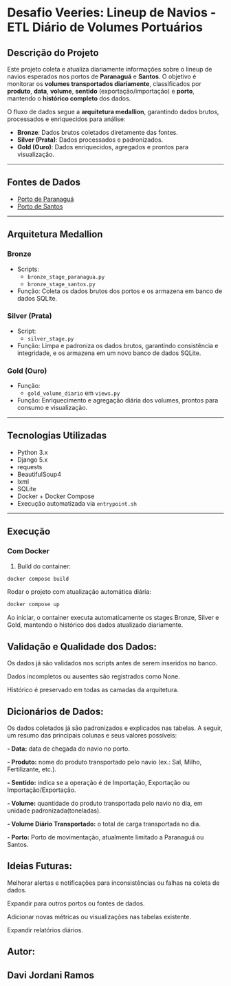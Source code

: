 # Desafio Veeries: Lineup de Navios - ETL Diário de Volumes Portuários

## Descrição do Projeto
Este projeto coleta e atualiza diariamente informações sobre o lineup de navios esperados nos portos de **Paranaguá** e **Santos**. O objetivo é monitorar os **volumes transportados diariamente**, classificados por **produto**, **data**, **volume**, **sentido** (exportação/importação) e **porto**, mantendo o **histórico completo** dos dados.

O fluxo de dados segue a **arquitetura medallion**, garantindo dados brutos, processados e enriquecidos para análise:

- **Bronze**: Dados brutos coletados diretamente das fontes.
- **Silver (Prata)**: Dados processados e padronizados.
- **Gold (Ouro)**: Dados enriquecidos, agregados e prontos para visualização.

---

## Fontes de Dados
- [Porto de Paranaguá](https://www.appaweb.appa.pr.gov.br/appaweb/pesquisa.aspx?WCI=relLineUpRetroativo)  
- [Porto de Santos](https://www.portodesantos.com.br/informacoes-operacionais/operacoesportuarias/navegacao-e-movimento-de-navios/navios-esperados-carga/)  

---

## Arquitetura Medallion

### Bronze
- Scripts:
  - `bronze_stage_paranagua.py`
  - `bronze_stage_santos.py`
- Função: Coleta os dados brutos dos portos e os armazena em banco de dados SQLite.

### Silver (Prata)
- Script:
  - `silver_stage.py`
- Função: Limpa e padroniza os dados brutos, garantindo consistência e integridade, e os armazena em um novo banco de dados SQLite.

### Gold (Ouro)
- Função:
  - `gold_volume_diario` em `views.py`
- Função: Enriquecimento e agregação diária dos volumes, prontos para consumo e visualização.

---


## Tecnologias Utilizadas
- Python 3.x  
- Django 5.x  
- requests  
- BeautifulSoup4  
- lxml  
- SQLite  
- Docker + Docker Compose  
- Execução automatizada via `entrypoint.sh`

---

## Execução

### Com Docker
1. Build do container:
```bash
docker compose build
```
Rodar o projeto com atualização automática diária:

```bash
docker compose up
```
Ao iniciar, o container executa automaticamente os stages Bronze, Silver e Gold, mantendo o histórico dos dados atualizado diariamente.

## Validação e Qualidade dos Dados:
Os dados já são validados nos scripts antes de serem inseridos no banco.

Dados incompletos ou ausentes são registrados como None.

Histórico é preservado em todas as camadas da arquitetura.


## Dicionários de Dados:
Os dados coletados já são padronizados e explicados nas tabelas. A seguir, um resumo das principais colunas e seus valores possíveis:

**- Data:** data de chegada do navio no porto.

**- Produto:** nome do produto transportado pelo navio (ex.: Sal, Milho, Fertilizante, etc.).

**- Sentido:** indica se a operação é de Importação, Exportação ou Importação/Exportação.

**- Volume:** quantidade do produto transportada pelo navio no dia, em unidade padronizada(toneladas).

**- Volume Diário Transportado:** o total de carga transportada no dia.

**- Porto:** Porto de movimentação, atualmente limitado a Paranaguá ou Santos.


## Ideias Futuras:
Melhorar alertas e notificações para inconsistências ou falhas na coleta de dados.

Expandir para outros portos ou fontes de dados.

Adicionar novas métricas ou visualizações nas tabelas existente.

Expandir relatórios diários.

## Autor:
## Davi Jordani Ramos

